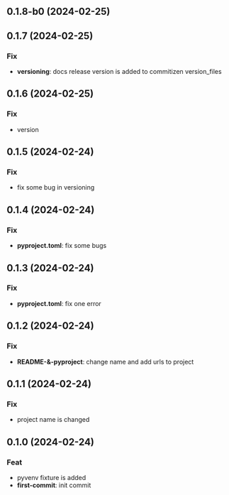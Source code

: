 ## 0.1.8-b0 (2024-02-25)

## 0.1.7 (2024-02-25)

### Fix

- **versioning**: docs release version is added to commitizen version_files

## 0.1.6 (2024-02-25)

### Fix

- version

## 0.1.5 (2024-02-24)

### Fix

- fix some bug in versioning

## 0.1.4 (2024-02-24)

### Fix

- **pyproject.toml**: fix some bugs

## 0.1.3 (2024-02-24)

### Fix

- **pyproject.toml**: fix one error

## 0.1.2 (2024-02-24)

### Fix

- **README-&-pyproject**: change name and add urls to project

## 0.1.1 (2024-02-24)

### Fix

- project name is changed

## 0.1.0 (2024-02-24)

### Feat

- pyvenv fixture is added
- **first-commit**: init commit
